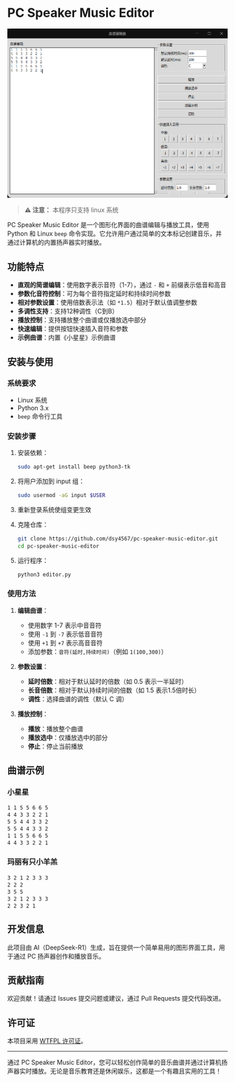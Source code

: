 # PC Speaker Music Editor

![Screenshot](screenshot.png)

> **⚠️ 注意：** 本程序只支持 linux 系统

PC Speaker Music Editor 是一个图形化界面的曲谱编辑与播放工具，使用 Python 和 Linux `beep` 命令实现。它允许用户通过简单的文本标记创建音乐，并通过计算机的内置扬声器实时播放。

## 功能特点

- **直观的简谱编辑**：使用数字表示音符（1-7），通过 `-` 和 `+` 前缀表示低音和高音
- **参数化音符控制**：可为每个音符指定延时和持续时间参数
- **相对参数设置**：使用倍数表示法（如 `*1.5`）相对于默认值调整参数
- **多调性支持**：支持12种调性（C到B）
- **播放控制**：支持播放整个曲谱或仅播放选中部分
- **快速编辑**：提供按钮快速插入音符和参数
- **示例曲谱**：内置《小星星》示例曲谱

## 安装与使用

### 系统要求
- Linux 系统
- Python 3.x
- `beep` 命令行工具

### 安装步骤

1. 安装依赖：
   ```bash
   sudo apt-get install beep python3-tk
   ```

2. 将用户添加到 input 组：
   ```bash
   sudo usermod -aG input $USER
   ```

3. 重新登录系统使组变更生效

4. 克隆仓库：
   ```bash
   git clone https://github.com/dsy4567/pc-speaker-music-editor.git
   cd pc-speaker-music-editor
   ```

5. 运行程序：
   ```bash
   python3 editor.py
   ```

### 使用方法

1. **编辑曲谱**：
   - 使用数字 1-7 表示中音音符
   - 使用 `-1` 到 `-7` 表示低音音符
   - 使用 `+1` 到 `+7` 表示高音音符
   - 添加参数：`音符(延时,持续时间)`（例如 `1(100,300)`）

2. **参数设置**：
   - **延时倍数**：相对于默认延时的倍数（如 0.5 表示一半延时）
   - **长音倍数**：相对于默认持续时间的倍数（如 1.5 表示1.5倍时长）
   - **调性**：选择曲谱的调性（默认 C 调）

3. **播放控制**：
   - **播放**：播放整个曲谱
   - **播放选中**：仅播放选中的部分
   - **停止**：停止当前播放

## 曲谱示例

### 小星星
```
1 1 5 5 6 6 5
4 4 3 3 2 2 1
5 5 4 4 3 3 2
5 5 4 4 3 3 2
1 1 5 5 6 6 5
4 4 3 3 2 2 1
```

### 玛丽有只小羊羔
```
3 2 1 2 3 3 3
2 2 2
3 5 5
3 2 1 2 3 3 3
2 2 3 2 1
```

## 开发信息

此项目由 AI（DeepSeek-R1）生成，旨在提供一个简单易用的图形界面工具，用于通过 PC 扬声器创作和播放音乐。

## 贡献指南

欢迎贡献！请通过 Issues 提交问题或建议，通过 Pull Requests 提交代码改进。

## 许可证

本项目采用 [WTFPL 许可证](LICENSE)。

---

通过 PC Speaker Music Editor，您可以轻松创作简单的音乐曲谱并通过计算机扬声器实时播放。无论是音乐教育还是休闲娱乐，这都是一个有趣且实用的工具！
